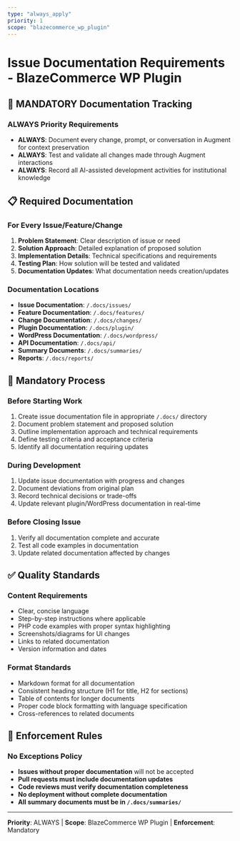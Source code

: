 ```yaml
---
type: "always_apply"
priority: 1
scope: "blazecommerce_wp_plugin"
---
```


# Issue Documentation Requirements - BlazeCommerce WP Plugin

## 🚨 MANDATORY Documentation Tracking

### ALWAYS Priority Requirements
- **ALWAYS**: Document every change, prompt, or conversation in Augment for context preservation
- **ALWAYS**: Test and validate all changes made through Augment interactions
- **ALWAYS**: Record all AI-assisted development activities for institutional knowledge

## 📋 Required Documentation

### For Every Issue/Feature/Change
1. **Problem Statement**: Clear description of issue or need
2. **Solution Approach**: Detailed explanation of proposed solution
3. **Implementation Details**: Technical specifications and requirements
4. **Testing Plan**: How solution will be tested and validated
5. **Documentation Updates**: What documentation needs creation/updates

### Documentation Locations
- **Issue Documentation**: `/.docs/issues/`
- **Feature Documentation**: `/.docs/features/`
- **Change Documentation**: `/.docs/changes/`
- **Plugin Documentation**: `/.docs/plugin/`
- **WordPress Documentation**: `/.docs/wordpress/`
- **API Documentation**: `/.docs/api/`
- **Summary Documents**: `/.docs/summaries/`
- **Reports**: `/.docs/reports/`

## 🔄 Mandatory Process

### Before Starting Work
1. Create issue documentation file in appropriate `/.docs/` directory
2. Document problem statement and proposed solution
3. Outline implementation approach and technical requirements
4. Define testing criteria and acceptance criteria
5. Identify all documentation requiring updates

### During Development
1. Update issue documentation with progress and changes
2. Document deviations from original plan
3. Record technical decisions or trade-offs
4. Update relevant plugin/WordPress documentation in real-time

### Before Closing Issue
1. Verify all documentation complete and accurate
2. Test all code examples in documentation
3. Update related documentation affected by changes
## ✅ Quality Standards

### Content Requirements
- Clear, concise language
- Step-by-step instructions where applicable
- PHP code examples with proper syntax highlighting
- Screenshots/diagrams for UI changes
- Links to related documentation
- Version information and dates

### Format Standards
- Markdown format for all documentation
- Consistent heading structure (H1 for title, H2 for sections)
- Table of contents for longer documents
- Proper code block formatting with language specification
- Cross-references to related documents

## 🚫 Enforcement Rules

### No Exceptions Policy
- **Issues without proper documentation** will not be accepted
- **Pull requests must include documentation updates**
- **Code reviews must verify documentation completeness**
- **No deployment without complete documentation**
- **All summary documents must be in `/.docs/summaries/`**

---
**Priority**: ALWAYS | **Scope**: BlazeCommerce WP Plugin | **Enforcement**: Mandatory
